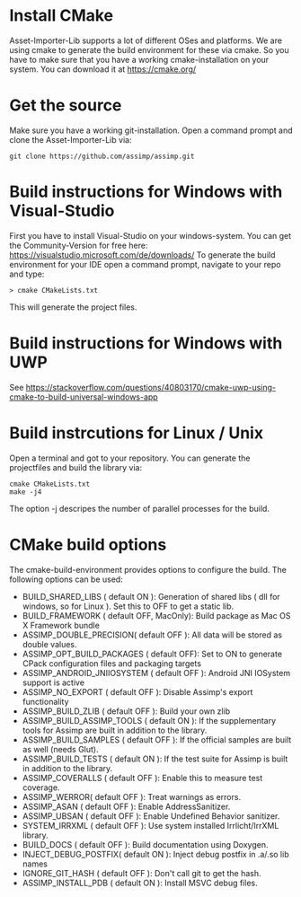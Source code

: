 # Install CMake
Asset-Importer-Lib supports a lot of different OSes and platforms. We are using cmake to generate the build environment for these via cmake. So you have to make sure that you have a working cmake-installation on your system. You can download it at https://cmake.org/

# Get the source
Make sure you have a working git-installation. Open a command prompt and clone the Asset-Importer-Lib via:
```
git clone https://github.com/assimp/assimp.git
```

# Build instructions for Windows with Visual-Studio

First you have to install Visual-Studio on your windows-system. You can get the Community-Version for free here: https://visualstudio.microsoft.com/de/downloads/
To generate the build environment for your IDE open a command prompt, navigate to your repo and type:

```
> cmake CMakeLists.txt
```
This will generate the project files.

# Build instructions for Windows with UWP
See https://stackoverflow.com/questions/40803170/cmake-uwp-using-cmake-to-build-universal-windows-app


# Build instrcutions for Linux / Unix
Open a terminal and got to your repository. You can generate the projectfiles and build the library via:

```
cmake CMakeLists.txt
make -j4
```
The option -j descripes the number of parallel processes for the build.

# CMake build options
The cmake-build-environment provides options to configure the build. The following options can be used:
- BUILD_SHARED_LIBS ( default ON ): Generation of shared libs ( dll for windows, so for Linux ). Set this to OFF to get a static lib.
- BUILD_FRAMEWORK ( default OFF, MacOnly): Build package as Mac OS X Framework bundle
- ASSIMP_DOUBLE_PRECISION( default OFF ): All data will be stored as double values.
- ASSIMP_OPT_BUILD_PACKAGES ( default OFF): Set to ON to generate CPack configuration files and packaging targets
- ASSIMP_ANDROID_JNIIOSYSTEM ( default OFF ): Android JNI IOSystem support is active
- ASSIMP_NO_EXPORT ( default OFF ): Disable Assimp's export functionality
- ASSIMP_BUILD_ZLIB ( default OFF ): Build your own zlib
- ASSIMP_BUILD_ASSIMP_TOOLS ( default ON ): If the supplementary tools for Assimp are built in addition to the library.
- ASSIMP_BUILD_SAMPLES ( default OFF ): If the official samples are built as well (needs Glut).
- ASSIMP_BUILD_TESTS ( default ON ): If the test suite for Assimp is built in addition to the library.
- ASSIMP_COVERALLS ( default OFF ): Enable this to measure test coverage.
- ASSIMP_WERROR( default OFF ): Treat warnings as errors.
- ASSIMP_ASAN ( default OFF ): Enable AddressSanitizer.
- ASSIMP_UBSAN ( default OFF ): Enable Undefined Behavior sanitizer.
- SYSTEM_IRRXML ( default OFF ): Use system installed Irrlicht/IrrXML library.
- BUILD_DOCS ( default OFF ): Build documentation using Doxygen.
- INJECT_DEBUG_POSTFIX( default ON ): Inject debug postfix in .a/.so lib names
- IGNORE_GIT_HASH ( default OFF ): Don't call git to get the hash.
- ASSIMP_INSTALL_PDB ( default ON ): Install MSVC debug files.

